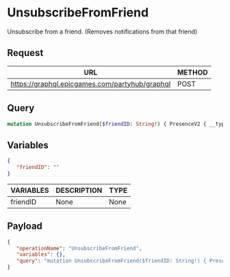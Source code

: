 # UnsubscribeFromFriend

Unsubscribe from a friend. (Removes notifications from that friend)

## Request
| URL | METHOD |
| - | - |
| https://graphql.epicgames.com/partyhub/graphql | POST |

## Query
```graphql
mutation UnsubscribeFromFriend($friendID: String!) { PresenceV2 { __typename unSubscribeUser(namespace: "_", publisherId: $friendID) { __typename success } } }
```

## Variables
```json
{
   "friendID": ""
}
```
| VARIABLES | DESCRIPTION | TYPE |
| - | - | - |
| friendID | None | None |

## Payload
```json
{
   "operationName": "UnsubscribeFromFriend",
   "variables": {},
   "query": "mutation UnsubscribeFromFriend($friendID: String!) { PresenceV2 { __typename unSubscribeUser(namespace: \"_\", publisherId: $friendID) { __typename success } } }"
}
```